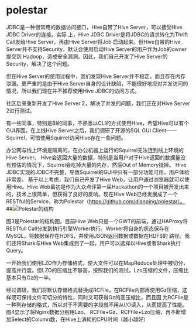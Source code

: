 polestar
========

JDBC是一种很常用的数据访问接口，Hive自带了Hive Server，可以接受Hive JDBC Driver的连接。实际 上，Hive JDBC Driver是将JDBC的请求转化为Thrift Call发给Hive Server，再由Hive Server将Job 启动起来。但Hive自带的Hive Server并不支持Security，默认会使用启动Hive Server的用户作为Job的owner提交到 Hadoop，造成安全漏洞。因此，我们自己开发了Hive Server的Security，解决了这个问题。

但在Hive Server的使用过程中，我们发现Hive Server并不稳定，而且存在内存泄漏。更严重的是由于Hive Server自身的设计缺陷，不能很好地应对并发访问的情况，所以我们现在并不推荐使用Hive JDBC的访问方式。

社区后来重新开发了Hive Server 2，解决了并发的问题，我们正在对Hive Server 2进行测试。

有一些同事，特别是BI的同事，不熟悉以CLI的方式使用Hive，希望Hive可以有个GUI界面。在上线Hive Server之后，我们调研了开源的SQL GUI Client——Squirrel，可惜使用Squirrel访问Hive存在一些问题。

办公网与线上环境是隔离的，在办公机器上运行的Squirrel无法连到线上环境的Hive Server。
Hive会返回大量的数据，特别是当用户对于Hive返回的数据量没有预估的情况下，Squirrel会吃掉大量的内存，然后Out of Memory挂掉。
Hive JDBC实现的JDBC不完整，导致Squirrel的GUI中只有一部分功能可用，用户体验非常差。
基于以上考虑，我们自己开发了Hive Web，让用户通过浏览器就可以使用Hive。Hive Web最初是作为大众点评第一届Hackathon的一个项目被开发出来的，技术上很简单，但获得了良好的反响。现在Hive Web已经发展成了一个RESTful的Service，称为Polestar（https://github.com/dianping/polestar）。
##![Polestar的结构](http://cms.csdnimg.cn/article/201312/18/52b14ba353bc8_middle.jpg?_=27667)

图3是Polestar的结构图。目前Hive Web只是一个GWT的前端，通过HAProxy将RESTfull Call分发到执行引擎Worker执行。Worker将自身的状态保存在MySQL，将数据保存在HDFS，并使用JSON返回数据或数据在HDFS的 路径。我们还将Shark与Hive Web集成到了一起，用户可以选择以Hive或者Shark执行Query。

一开始我们使用LZO作为存储格式，使大文件可以在MapReduce处理中被切分，提高并行度。但LZO的压缩比不够高，按照我们的测试，Lzo压缩的文件，压缩比基本只有Gz的一半。

经过调研，我们将默认存储格式替换成RCFile，在RCFile内部再使用Gz压缩，这样既可保持文件可切分的特性，同时又可获得Gz的高压缩比，而且因 为RCFile是一种列存储的格式，所以对于不需要的字段就不用从I/O读入，从而提高了性能。图4显示了将Nginx数据分别用Lzo、 RCFile+Gz、RCFfile+Lzo压缩，再不断增加Select的Column数，在Hive上消耗的CPU时间（越小越好）
